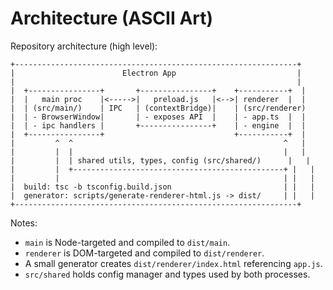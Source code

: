 # Architecture (ASCII Art)

Repository architecture (high level):

```
+---------------------------------------------------------------+
|                        Electron App                           |
|                                                               |
|  +----------------+       +----------------+    +-----------+  |
|  |   main proc    |<----->|   preload.js   |<-->| renderer  |  |
|  | (src/main/)    | IPC   | (contextBridge)|    | (src/renderer)
|  | - BrowserWindow|       | - exposes API  |    | - app.ts  |  |
|  | - ipc handlers |       +----------------+    | - engine  |  |
|  +----------------+                             +-----------+  |
|         ^  ^                                               ^   |
|         |  |                                               |   |
|         |  | shared utils, types, config (src/shared/)      |   |
|         |  +-----------------------------------------------+ |   |
|         |                                                  | |   |
|  build: tsc -b tsconfig.build.json                         | |   |
|  generator: scripts/generate-renderer-html.js -> dist/     | |   |
+---------------------------------------------------------------+
```

Notes:
- `main` is Node-targeted and compiled to `dist/main`.
- `renderer` is DOM-targeted and compiled to `dist/renderer`.
- A small generator creates `dist/renderer/index.html` referencing `app.js`.
- `src/shared` holds config manager and types used by both processes.
